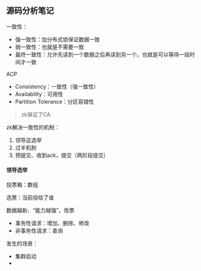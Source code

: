 ## 源码分析笔记

一致性：
- 强一致性：加分布式锁保证数据一致
- 弱一致性：也就是不需要一致
- 最终一致性：允许先读到一个数据之后再读到另一个。也就是可以等待一段时间才一致


ACP
- Consistency：一致性（强一致性）
- Availability：可用性
- Partition Tolerance：分区容错性

> zk保证了CA


zk解决一致性的机制：
1. 领导这选举
2. 过半机制
3. 预提交、收到ack，提交（两阶段提交）


#### 领导选举
投票箱：数组

选票：当前投给了谁

数据越新、“能力越强”，改票
- 事务性请求：增加、删除、修改
- 非事务性请求：查询

发生的场景：
- 集群启动
- 
